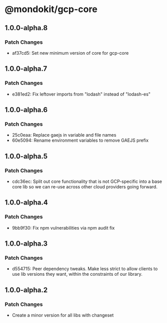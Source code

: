 # @mondokit/gcp-core

## 1.0.0-alpha.8

### Patch Changes

- af37cd5: Set new minimum version of core for gcp-core

## 1.0.0-alpha.7

### Patch Changes

- e381ed2: Fix leftover imports from "lodash" instead of "lodash-es"

## 1.0.0-alpha.6

### Patch Changes

- 25c0eaa: Replace gaejs in variable and file names
- 60e5094: Rename environment variables to remove GAEJS prefix

## 1.0.0-alpha.5

### Patch Changes

- cdc36ec: Split out core functionality that is not GCP-specific into a base core lib so we can re-use across other cloud providers going forward.

## 1.0.0-alpha.4

### Patch Changes

- 9bb9f30: Fix npm vulnerabilities via npm audit fix

## 1.0.0-alpha.3

### Patch Changes

- d554715: Peer dependency tweaks. Make less strict to allow clients to use lib versions they want, within the constraints of our library.

## 1.0.0-alpha.2

### Patch Changes

- Create a minor version for all libs with changeset
